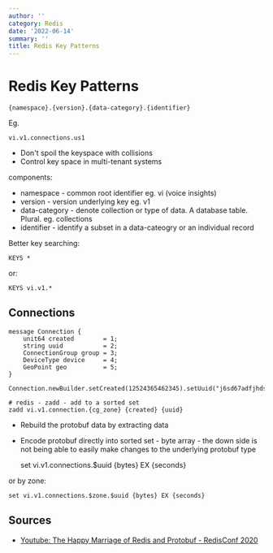 ```yaml
---
author: ''
category: Redis
date: '2022-06-14'
summary: ''
title: Redis Key Patterns
---
```

# Redis Key Patterns

    {namespace}.{version}.{data-category}.{identifier}

Eg.

    vi.v1.connections.us1

* Don't spoil the keyspace with collisions
* Control key space in multi-tenant systems

components:

* namespace - common root identifier eg. vi (voice insights)
* version - version underlying key eg. v1
* data-category - denote collection or type of data. A database table. Plural. eg. collections
* identifier - identify a subset in a data-cateogry or an individual record

Better key searching:

    KEYS *

or:

    KEYS vi.v1.*


## Connections

    message Connection {
        unit64 created        = 1;
        string uuid           = 2;
        ConnectionGroup group = 3;
        DeviceType device     = 4;
        GeoPoint geo          = 5;
    }

    Connection.newBuilder.setCreated(12524365462345).setUuid("j6sd67adfjhdsfadiou424").setConnectionGroup(zone.us1).build()

    # redis - zadd - add to a sorted set
    zadd vi.v1.connection.{cg_zone} {created} {uuid}

* Rebuild the protobuf data by extracting data
* Encode protobuf directly into sorted set - byte array - the down side is not being able to easily make changes to the underlying protobuf type

    set vi.v1.connections.$uuid {bytes} EX {seconds}

or by zone:

    set vi.v1.connections.$zone.$uuid {bytes} EX {seconds}







## Sources

* [Youtube: The Happy Marriage of Redis and Protobuf - RedisConf 2020](https://www.youtube.com/watch?v=HBtScr7MQxU)
